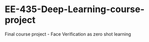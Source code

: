 # EE-435-Deep-Learning-course-project
Final course project - Face Verification as zero shot learning
